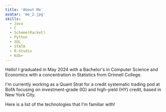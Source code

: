 ```yaml
---
title: 'About Me'
avatar: 'me_2.jpg'
skills:
  - Java 
  - C
  - Scheme(Racket)
  - Python
  - SQL
  - STATA
  - R-Studio
  - Kdb+
---
```


Hello! I graduated in May 2024 with a Bachelor's in Computer Science and Economics with a concentration in Statistics from Grinnell College.

I'm currently working as a Quant Strat for a credit systematic trading pod at BofA focusing on investment-grade (IG) and high-yield (HY) credit, based in New York City.

Here is a list of the technologies that I'm familiar with!
